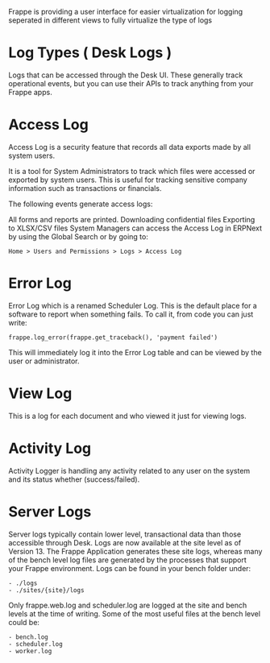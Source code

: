 Frappe is providing a user interface for easier virtualization for logging seperated in different views to fully virtualize the type of logs

# Log Types ( Desk Logs )
Logs that can be accessed through the Desk UI. These generally track operational events, but you can use their APIs to track anything from your Frappe apps. 
# Access Log
Access Log is a security feature that records all data exports made by all system users.

It is a tool for System Administrators to track which files were accessed or exported by system users. This is useful for tracking sensitive company information such as transactions or financials.

The following events generate access logs:

All forms and reports are printed.
Downloading confidential files
Exporting to XLSX/CSV files
System Managers can access the Access Log in ERPNext by using the Global Search or by going to:

    Home > Users and Permissions > Logs > Access Log
# Error Log
Error Log which is a renamed Scheduler Log. This is the default place for a software to report when something fails.
To call it, from code you can just write:

    frappe.log_error(frappe.get_traceback(), 'payment failed')

This will immediately log it into the Error Log table and can be viewed by the user or administrator.


# View Log
This is a log for each document and who viewed it just for viewing logs.
# Activity Log
Activity Logger is handling any activity related to any user on the system and its status whether (success/failed).

# Server Logs
Server logs typically contain lower level, transactional data than those accessible through Desk. Logs are now available at the site level as of Version 13. The Frappe Application generates these site logs, whereas many of the bench level log files are generated by the processes that support your Frappe environment. Logs can be found in your bench folder under:

    - ./logs
    - ./sites/{site}/logs

Only frappe.web.log and scheduler.log are logged at the site and bench levels at the time of writing. Some of the most useful files at the bench level could be:

    - bench.log
    - scheduler.log
    - worker.log

